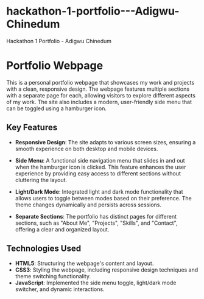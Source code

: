 # hackathon-1-portfolio---Adigwu-Chinedum
 Hackathon 1 Portfolio - Adigwu Chinedum

# Portfolio Webpage

This is a personal portfolio webpage that showcases my work and projects with a clean, responsive design. The webpage features multiple sections with a separate page for each, allowing visitors to explore different aspects of my work. The site also includes a modern, user-friendly side menu that can be toggled using a hamburger icon. 

## Key Features

- **Responsive Design**: The site adapts to various screen sizes, ensuring a smooth experience on both desktop and mobile devices.
  
- **Side Menu**: A functional side navigation menu that slides in and out when the hamburger icon is clicked. This feature enhances the user experience by providing easy access to different sections without cluttering the layout.

- **Light/Dark Mode**: Integrated light and dark mode functionality that allows users to toggle between modes based on their preference. The theme changes dynamically and persists across sessions.

- **Separate Sections**: The portfolio has distinct pages for different sections, such as "About Me", "Projects", "Skills", and "Contact", offering a clear and organized layout.

## Technologies Used

- **HTML5**: Structuring the webpage's content and layout.
- **CSS3**: Styling the webpage, including responsive design techniques and theme switching functionality.
- **JavaScript**: Implemented the side menu toggle, light/dark mode switcher, and dynamic interactions.
  
